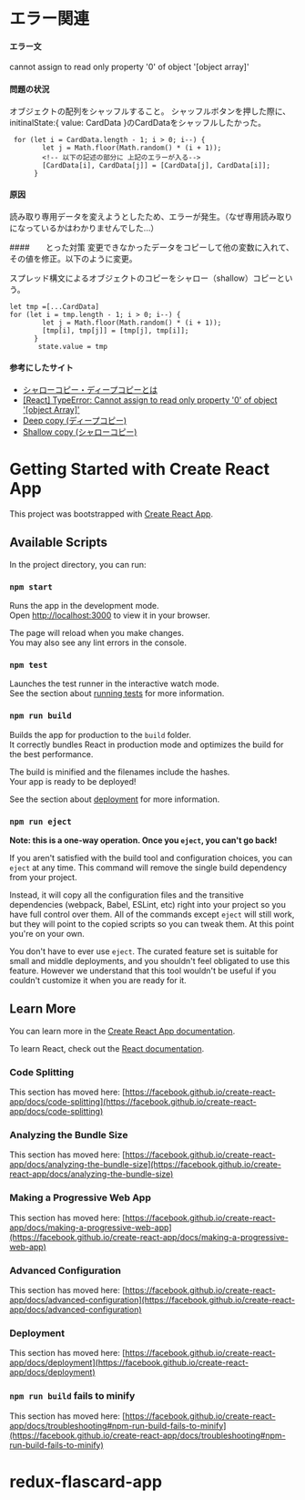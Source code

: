 # エラー関連
#### エラー文
cannot assign to read only property '0' of object '[object array]'
 
#### 問題の状況
オブジェクトの配列をシャッフルすること。
シャッフルボタンを押した際に、initinalState:{ value: CardData }のCardDataをシャッフルしたかった。
```
 for (let i = CardData.length - 1; i > 0; i--) {
        let j = Math.floor(Math.random() * (i + 1));
        <!-- 以下の記述の部分に 上記のエラーが入る-->
        [CardData[i], CardData[j]] = [CardData[j], CardData[i]];
      }
```

#### 原因
読み取り専用データを変えようとしたため、エラーが発生。（なぜ専用読み取りになっているかはわかりませんでした...）

####　　とった対策
変更できなかったデータをコピーして他の変数に入れて、その値を修正。以下のように変更。

スプレッド構文によるオブジェクトのコピーをシャロー（shallow）コピーという。
```
let tmp =[...CardData]
for (let i = tmp.length - 1; i > 0; i--) {
        let j = Math.floor(Math.random() * (i + 1));
        [tmp[i], tmp[j]] = [tmp[j], tmp[i]];
      }
       state.value = tmp
```

#### 参考にしたサイト
- [シャローコピー・ディープコピーとは](https://zenn.dev/luvmini511/articles/722cb85067d4e9)
- [[React] TypeError: Cannot assign to read only property '0' of object '[object Array]'](https://velog.io/@rkio/React-TypeError-Cannot-assign-to-read-only-property-0-of-object-object-Array)
- [Deep copy (ディープコピー)](https://developer.mozilla.org/ja/docs/Glossary/Deep_copy)
- [Shallow copy (シャローコピー)](https://developer.mozilla.org/ja/docs/Glossary/Shallow_copy)





# Getting Started with Create React App

This project was bootstrapped with [Create React App](https://github.com/facebook/create-react-app).

## Available Scripts

In the project directory, you can run:

### `npm start`

Runs the app in the development mode.\
Open [http://localhost:3000](http://localhost:3000) to view it in your browser.

The page will reload when you make changes.\
You may also see any lint errors in the console.

### `npm test`

Launches the test runner in the interactive watch mode.\
See the section about [running tests](https://facebook.github.io/create-react-app/docs/running-tests) for more information.

### `npm run build`

Builds the app for production to the `build` folder.\
It correctly bundles React in production mode and optimizes the build for the best performance.

The build is minified and the filenames include the hashes.\
Your app is ready to be deployed!

See the section about [deployment](https://facebook.github.io/create-react-app/docs/deployment) for more information.

### `npm run eject`

**Note: this is a one-way operation. Once you `eject`, you can't go back!**

If you aren't satisfied with the build tool and configuration choices, you can `eject` at any time. This command will remove the single build dependency from your project.

Instead, it will copy all the configuration files and the transitive dependencies (webpack, Babel, ESLint, etc) right into your project so you have full control over them. All of the commands except `eject` will still work, but they will point to the copied scripts so you can tweak them. At this point you're on your own.

You don't have to ever use `eject`. The curated feature set is suitable for small and middle deployments, and you shouldn't feel obligated to use this feature. However we understand that this tool wouldn't be useful if you couldn't customize it when you are ready for it.

## Learn More

You can learn more in the [Create React App documentation](https://facebook.github.io/create-react-app/docs/getting-started).

To learn React, check out the [React documentation](https://reactjs.org/).

### Code Splitting

This section has moved here: [https://facebook.github.io/create-react-app/docs/code-splitting](https://facebook.github.io/create-react-app/docs/code-splitting)

### Analyzing the Bundle Size

This section has moved here: [https://facebook.github.io/create-react-app/docs/analyzing-the-bundle-size](https://facebook.github.io/create-react-app/docs/analyzing-the-bundle-size)

### Making a Progressive Web App

This section has moved here: [https://facebook.github.io/create-react-app/docs/making-a-progressive-web-app](https://facebook.github.io/create-react-app/docs/making-a-progressive-web-app)

### Advanced Configuration

This section has moved here: [https://facebook.github.io/create-react-app/docs/advanced-configuration](https://facebook.github.io/create-react-app/docs/advanced-configuration)

### Deployment

This section has moved here: [https://facebook.github.io/create-react-app/docs/deployment](https://facebook.github.io/create-react-app/docs/deployment)

### `npm run build` fails to minify

This section has moved here: [https://facebook.github.io/create-react-app/docs/troubleshooting#npm-run-build-fails-to-minify](https://facebook.github.io/create-react-app/docs/troubleshooting#npm-run-build-fails-to-minify)
# redux-flascard-app
